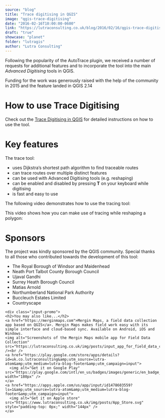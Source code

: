 ```yaml
---
source: "blog"
title: "Trace digitising in QGIS"
image: "qgis-trace-digitising"
date: "2016-02-16T10:00:00-0600"
link: "https://lutraconsulting.co.uk/blog/2016/02/16/qgis-trace-digitising/"
draft: "true"
showcase: "planet"
folder: "lutragis"
author: "Lutra Consulting"
---
```


<p>Following the popularity of the AutoTrace plugin, we received a number of requests for additional features and to incorporate the tool into the main <em>Advanced Digitising</em> tools in QGIS.</p>

<p>Funding for the work was generously raised with the help of the community in 2015 and the feature landed in QGIS 2.14</p>

<!-- more -->

<h1 id="how-to-use-trace-digitising">How to use Trace Digitising</h1>

<p>Check out the <a href="https://www.lutraconsulting.co.uk/projects/autotrace/TraceDigitising" title="main Trace Digitising in QGIS page">Trace Digitising in QGIS</a> for detailed instructions on how to use the tool.</p>

<h1 id="key-features">Key features</h1>

<p>The trace tool:</p>

<ul>
  <li>uses Dijkstra’s shortest path algorithm to find traceable routes</li>
  <li>can trace routes over multiple distinct features</li>
  <li>can be used with Advanced Digitising tools (e.g. reshaping)</li>
  <li>can be enabled and disabled by pressing <strong>T</strong> on your keyboard while digitising</li>
  <li>is fast and easy to use</li>
</ul>

<p>The following video demonstrates how to use the tracing tool:</p>

<center>
		
</center>

<p>This video shows how you can make use of tracing while reshaping a polygon:</p>

<center>
	
</center>

<h1 id="sponsors">Sponsors</h1>

<p>The project was kindly sponsored by the QGIS community. Special thanks to all those who contributed towards the development of this tool:</p>

<ul>
  <li>The Royal Borough of Windsor and Maidenhead</li>
  <li>Neath Port Talbot County Borough Council</li>
  <li>Ujaval Gandhi</li>
  <li>Surrey Heath Borough Council</li>
  <li>Matias Arnold</li>
  <li>Northumberland National Park Authority</li>
  <li>Buccleuch Estates Limited</li>
  <li>Countryscape</li>
</ul>

    <div class="input-promo">
    <h2>You may also like...</h2>
    <a href="https://merginmaps.com">Mergin Maps, a field data collection app based on QGIS</a>. Mergin Maps makes field work easy with its simple interface and cloud-based sync. Available on Android, iOS and Windows.
    <img alt="Screenshots of the Mergin Maps mobile app for Field Data Collection" src="https://lutraconsulting.co.uk/img/posts/input_app_for_field_data_collection.jpg" /><br />
    <a href="https://play.google.com/store/apps/details?id=uk.co.lutraconsulting&amp;utm_source=lutra-atom&amp;utm_medium=lutra-blog-footer&amp;utm_campaign=input">
      <img alt="Get it on Google Play" src="https://play.google.com/intl/en_us/badges/images/generic/en_badge_web_generic.png" width="180px" />
    </a>
    <a href="https://apps.apple.com/us/app/input/id1478603559?ls=1&amp;utm_source=lutra-atom&amp;utm_medium=lutra-blog-footer&amp;utm_campaign=input">
      <img alt="Get it on Apple store" src="https://www.lutraconsulting.co.uk/img/posts/App_Store.svg" style="padding-top: 0px;" width="144px" />
    </a>
  </div>
